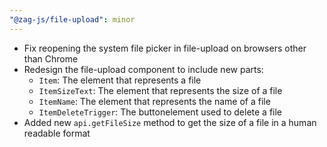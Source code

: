 ```yaml
---
"@zag-js/file-upload": minor
---
```


- Fix reopening the system file picker in file-upload on browsers other than Chrome
- Redesign the file-upload component to include new parts:
  - `Item`: The element that represents a file
  - `ItemSizeText`: The element that represents the size of a file
  - `ItemName`: The element that represents the name of a file
  - `ItemDeleteTrigger`: The buttonelement used to delete a file
- Added new `api.getFileSize` method to get the size of a file in a human readable format
